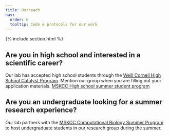```yaml
---
title: Outreach
nav:
  order: 6
  tooltip: Code & protocols for our work
---
```


{% include section.html %}


## Are you in high school and interested in a scientific career?

Our lab has accepted high school students through the
[Weill Cornell High School Catalyst Program](https://diversity.weill.cornell.edu/opportunities/high-school-catalyst-program).
Mention our group when you are filling out your application materials. 
[MSKCC High school summer student program](https://www.mskcc.org/education-training-programs/high-school-college/summer-student)
  
  
## Are you an undergraduate looking for a summer research experience?

Our lab partners with the [MSKCC Computational Biology Summer Program](https://www.mskcc.org/education-training/summer-scientific-undergraduate-programs/computational-biology-summer-program-cbsp)
to host undergraduate students in our research group during the summer. 

## 


